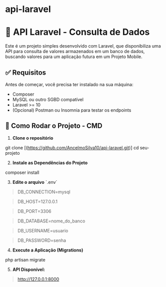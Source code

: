 # api-laravel

# 📡 API Laravel - Consulta de Dados 

Este é um projeto simples desenvolvido com Laravel, que disponibiliza uma API para consulta de valores armazenados em um banco de dados, buscando valores para um aplicação futura em um Projeto Mobile.

## ✅ Requisitos

Antes de começar, você precisa ter instalado na sua máquina:
  
- Composer  
- MySQL ou outro SGBD compatível  
- Laravel >= 10  
- (Opcional) Postman ou Insomnia para testar os endpoints

## 🚀 Como Rodar o Projeto - CMD

1. **Clone o repositório**

git clone [(https://github.com/AncelmoSilva10/api-laravel.git)]
cd seu-projeto

2. **Instale as Dependências do Projeto**

composer install

3. **Edite o arquivo** `.env´

>DB_CONNECTION=mysql

>DB_HOST=127.0.0.1

>DB_PORT=3306

>DB_DATABASE=nome_do_banco

>DB_USERNAME=usuario

>DB_PASSWORD=senha

4. **Execute a Aplicação (Migrations)**

php artisan migrate

5. **API Disponível:**

>http://127.0.0.1:8000
